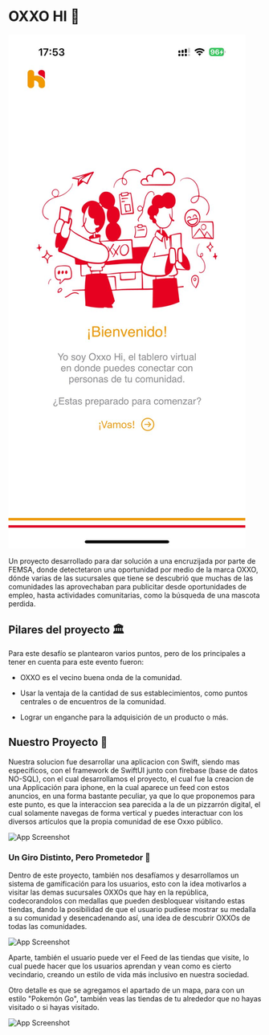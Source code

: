 # OXXO HI 👋

![App Screenshot](ImagesReadme/Image1.jpeg)

Un proyecto desarrollado para dar solución a una encruzijada por parte de FEMSA, donde detectetaron una oportunidad por medio de la marca OXXO, dónde varias de las sucursales que tiene se descubrió que muchas de las comunidades las aprovechaban para publicitar desde oportunidades de empleo, hasta actividades comunitarias, como la búsqueda de una mascota perdida.

## Pilares del proyecto 🏛️

Para este desafío se plantearon varios puntos, pero de los principales a tener en cuenta para este evento fueron:

- OXXO es el vecino buena onda de la comunidad.

- Usar la ventaja de la cantidad de sus establecimientos, como puntos centrales o de encuentros de la comunidad.

- Lograr un enganche para la adquisición de un producto o más.

## Nuestro Proyecto 🔧

Nuestra solucion fue desarrollar una aplicacion con Swift, siendo mas especificos, con el framework de SwiftUI junto con firebase (base de datos NO-SQL), con el cual desarrollamos el proyecto, el cual fue la creacion de una Applicación para iphone, en la cual aparece un feed con estos anuncios, en una forma bastante peculiar, ya que lo que proponemos para este punto, es que la interaccion sea parecida a la de un pizzarrón digital, el cual solamente navegas de forma vertical y puedes interactuar con los diversos artículos que la propia comunidad de ese Oxxo público.

![App Screenshot](../Repo-Reto1-Equipo05/ImagesReadme/Image2.jpeg)

### Un Giro Distinto, Pero Prometedor 🧭

Dentro de este proyecto, también nos desafíamos y desarrollamos un sistema de gamificación para los usuarios, esto con la idea motivarlos a visitar las demas sucursales OXXOs que hay en la república, codecorandolos con medallas que pueden desbloquear visitando estas tiendas, dando la posibilidad de que el usuario pudiese mostrar su medalla a su comunidad y desencadenando así, una idea de descubrir OXXOs de todas las comunidades.

![App Screenshot](../Repo-Reto1-Equipo05/ImagesReadme/Image3.jpeg)

Aparte, también el usuario puede ver el Feed de las tiendas que visite, lo cual puede hacer que los usuarios aprendan y vean como es cierto vecindario, creando un estilo de vida más inclusivo en nuestra sociedad.

Otro detalle es que se agregamos el apartado de un mapa, para con un estilo "Pokemón Go", también veas las tiendas de tu alrededor que no hayas visitado o si hayas visitado.

![App Screenshot](../Repo-Reto1-Equipo05/ImagesReadme/Image4.jpeg)
